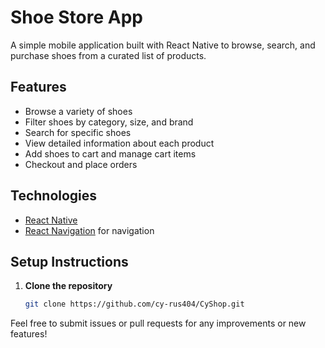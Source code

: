 # Shoe Store App

A simple mobile application built with React Native to browse, search, and purchase shoes from a curated list of products.

## Features

- Browse a variety of shoes
- Filter shoes by category, size, and brand
- Search for specific shoes
- View detailed information about each product
- Add shoes to cart and manage cart items
- Checkout and place orders

## Technologies

- [React Native](https://reactnative.dev/)
- [React Navigation](https://reactnavigation.org/) for navigation


## Setup Instructions

1. **Clone the repository**
   ```bash
   git clone https://github.com/cy-rus404/CyShop.git
  Feel free to submit issues or pull requests for any improvements or new features!
